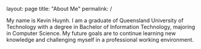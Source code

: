 layout: page
title: "About Me"
permalink: /

My name is Kevin Huynh. 
I am a graduate of Queensland University of Technology with a degree in Bachelor of Information Technology, majoring in Computer Science. 
My future goals are to continue learning new knowledge and challenging myself in a professional working environment.
